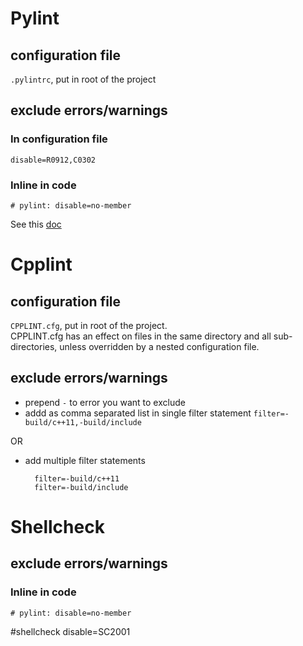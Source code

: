 # Pylint

## configuration file
`.pylintrc`, put in root of the project

## exclude errors/warnings

### In configuration file

`disable=R0912,C0302`

### Inline in code

`# pylint: disable=no-member`

See this [doc](https://pylint.pycqa.org/en/latest/user_guide/messages/message_control.html)

# Cpplint

## configuration file
`CPPLINT.cfg`, put in root of the project.<br>
CPPLINT.cfg has an effect on files in the same directory and all sub-directories, unless overridden by a nested configuration file.

## exclude errors/warnings
* prepend `-` to error you want to exclude
* addd as comma separated list in single filter statement
  `filter=-build/c++11,-build/include`
 
OR
* add multiple filter statements
  ```
    filter=-build/c++11
    filter=-build/include
  ```

# Shellcheck

## exclude errors/warnings

### Inline in code

`# pylint: disable=no-member`

#shellcheck disable=SC2001
